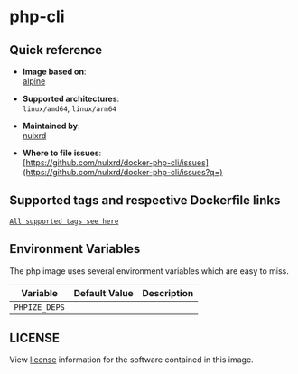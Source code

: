 # php-cli

## Quick reference
- **Image based on**:   
  [alpine](https://hub.docker.com/_/alpine)

- **Supported architectures**:    
  `linux/amd64`, `linux/arm64`

- **Maintained by**:  
  [nulxrd](https://github.com/nulxrd)

- **Where to file issues**:    
  [https://github.com/nulxrd/docker-php-cli/issues](https://github.com/nulxrd/docker-php-cli/issues?q=)

## Supported tags and respective Dockerfile links

[`All supported tags see here`](https://hub.docker.com/r/nulxrd/php-cli/tags)

## Environment Variables

The php image uses several environment variables which are easy to miss.

| Variable      | Default Value | Description |
|---------------|---------------|-------------|
| `PHPIZE_DEPS` |               |             |

## LICENSE

View [license](https://www.php.net/license/) information for the software contained in this image.
